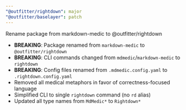 ```yaml
---
"@outfitter/rightdown": major
"@outfitter/baselayer": patch
---
```


Rename package from markdown-medic to @outfitter/rightdown

- **BREAKING**: Package renamed from `markdown-medic` to `@outfitter/rightdown`
- **BREAKING**: CLI commands changed from `mdmedic`/`markdown-medic` to `rightdown`
- **BREAKING**: Config files renamed from `.mdmedic.config.yaml` to `.rightdown.config.yaml`
- Removed all medical metaphors in favor of correctness-focused language
- Simplified CLI to single `rightdown` command (no `rd` alias)
- Updated all type names from `MdMedic*` to `Rightdown*`